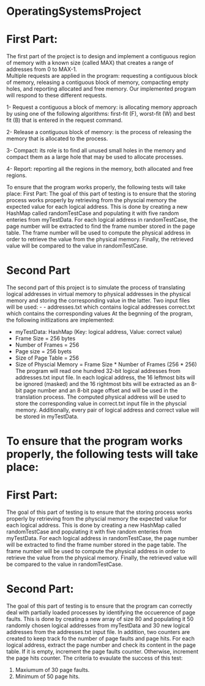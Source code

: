 # OperatingSystemsProject
# First Part:
The first part of the project is to design and implement a contiguous region of 
memory with a known size (called MAX) that creates a range of addresses from 0 
to MAX-1.  
Multiple requests are applied in the program: requesting a contiguous block 
of memory, releasing a contiguous block of memory, compacting empty holes, and 
reporting allocated and free memory. Our implemented program will respond to 
these different requests. 

1- Request a contiguous a block of memory: is allocating memory approach by 
using one of the following algorithms: first-fit (F), worst-fit (W) and best
fit (B) that is entered in the request command. 

2- Release a contiguous block of memory: is the process of releasing the 
memory that is allocated to the process.  

3- Compact: its role is to find all unused small holes in the memory and 
compact them as a large hole that may be used to allocate processes. 

4- Report:  reporting all the regions in the memory, both allocated and free 
regions. 

To ensure that the program works properly, the following tests will take place: 
First Part: 
The goal of this part of testing is to ensure that the storing process works 
properly by retrieving from the physcial memory the expected value for each logical 
address. 
This is done by creating a new HashMap called randomTestCase and 
populating it with five random enteries from myTestData. For each logical address in 
randomTestCase, the page number will be extracted to find the frame number stored 
in the page table. The frame number will be used to compute the physical address in 
order to retrieve the value from the physical memory. Finally, the retrieved value will 
be compared to the value in randomTestCase.

# Second Part
The second part of this project is to simulate the process of translating logical 
addresses in virtual memory to physical addresses in the physical memory and 
storing the corresponding value in the latter. 
Two input files will be used: - - 
addresses.txt which contains logical addresses 
correct.txt which contains the corresponding values 
At the begnning of the program, the following initlizations are implemented: 
- myTestData: HashMap (Key: logical address, Value: correct value) 
- Frame Size = 256 bytes 
- Number of Frames = 256 
- Page size = 256 byets 
- Size of Page Table = 256 
- Size of Physcial Memory = Frame Size * Number of Frames (256 * 256) 
The program will read one hundred 32-bit logical addresses from 
addresses.txt input file. In each logical address, the 16 leftmost bits will be ignored 
(masked) and the 16 rightmost bits will be extracted as an 8-bit page number and an 
8-bit page offset and will be used in the translation process. The computed physical 
address will be used to store the corresponding value in correct.txt input file in the 
physcial memory. Additionally, every pair of logical address and correct value will be 
stored in myTestData.

# To ensure that the program works properly, the following tests will take place: 
# First Part:
The goal of this part of testing is to ensure that the storing process works 
properly by retrieving from the physcial memory the expected value for each logical 
address. 
This is done by creating a new HashMap called randomTestCase and 
populating it with five random enteries from myTestData. For each logical address in 
randomTestCase, the page number will be extracted to find the frame number stored 
in the page table. The frame number will be used to compute the physical address in 
order to retrieve the value from the physical memory. Finally, the retrieved value will 
be compared to the value in randomTestCase.
# Second Part:
The goal of this part of testing is to ensure that the program can correctly deal 
with partially loaded processes by identifying the occuerence of page faults. 
This is done by creating a new array of size 80 and populating it 50 randomly 
chosen logical addresses from myTestData and 30 new logical addresses from the 
addresses.txt input file. In addition, two counters are created to keep track fo the 
number of page faults and page hits. For each logical address, extract the page number 
and check its content in the page table. If it is empty, increment the page faults 
counter. Otherwise, increment the page hits counter. 
The criteria to evaulate the success of this test: 
1. Maxiumum of 30 page faults. 
2. Minimum of 50 page hits. 
